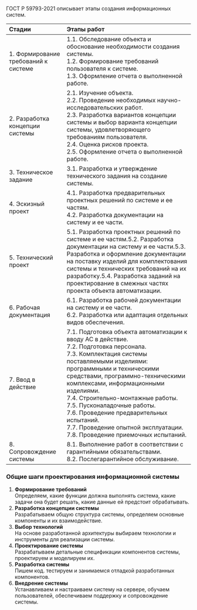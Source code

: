 
ГОСТ Р 59793-2021 описывает этапы создания информационных систем.

| Стадии                               | Этапы работ                                                                                                                                                                                                                                                                                                                                                                                                                                                    |
| :----------------------------------- | :------------------------------------------------------------------------------------------------------------------------------------------------------------------------------------------------------------------------------------------------------------------------------------------------------------------------------------------------------------------------------------------------------------------------------------------------------------- |
| 1. Формирование требований к системе | 1.1. Обследование объекта и обоснование необходимости создания системы.<br>1.2. Формирование требований пользователя к системе.<br>1.3. Оформление отчета о выполненной работе.                                                                                                                                                                                                                                                                                |
| 2. Разработка концепции системы      | 2.1. Изучение объекта.<br>2.2. Проведение необходимых научно-исследовательских работ.<br>2.3. Разработка вариантов концепции системы и выбор варианта концепции системы, удовлетворяющего требованиям пользователя.<br>2.4. Оценка рисков проекта.<br>2.5. Оформление отчета о выполненной работе.                                                                                                                                                             |
| 3. Техническое задание               | 3.1. Разработка и утверждение технического задания на создание системы.                                                                                                                                                                                                                                                                                                                                                                                        |
| 4. Эскизный проект                   | 4.1. Разработка предварительных проектных решений по системе и ее частям.<br>4.2. Разработка документации на систему и ее части.                                                                                                                                                                                                                                                                                                                               |
| 5. Технический проект                | 5.1. Разработка проектных решений по системе и ее частям.<r>5.2. Разработка документации на систему и ее части.<r>5.3. Разработка и оформление документации на поставку изделий для комплектования системы и технических требований на их разработку.<r>5.4. Разработка заданий на проектирование в смежных частях проекта объекта автоматизации.                                                                                                              |
| 6. Рабочая документация              | 6.1. Разработка рабочей документации на систему и ее части.<br>6.2. Разработка или адаптация отдельных видов обеспечения.                                                                                                                                                                                                                                                                                                                                      |
| 7. Ввод в действие                   | 7.1. Подготовка объекта автоматизации к вводу АС в действие.<br>7.2. Подготовка персонала.<br>7.3. Комплектация системы поставляемыми изделиями: программными и техническими средствами, программно-техническими комплексами, информационными изделиями.<br>7.4. Строительно-монтажные работы.<br>7.5. Пусконаладочные работы.<br>7.6. Проведение предварительных испытаний.<br>7.7. Проведение опытной эксплуатации.<br>7.8. Проведение приемочных испытаний. |
| 8. Сопровождение системы             | 8.1. Выполнение работ в соответствии с гарантийными обязательствами.<br>8.2. Послегарантийное обслуживание.                                                                                                                                                                                                                                                                                                                                                    |


### Общие шаги проектирования информационной системы

1. **Формирование требований**<br>Определяем, какие функции должна выполнять система, какие задачи она будет решать, какие данные ей предстоит обрабатывать.
2. **Разработка концепции системы**<br>Разрабатываем общую структура системы, определяем основные компоненты и их взаимодействие.
3. **Выбор технологий**<br>На основе разработанной архитектуры выбираем технологии и инструменты для реализации системы.
4. **Проектирование системы**<br>Разрабатываем детальные спецификации компонентов системы, проектируем и моделируем их.
5. **Разработка системы**<br>Пишем код. тестируем и занимаемся отладкой разработанных компонентов.
6. **Внедрение системы**<br>Устанавливаем и настраиваем систему на сервере, обучаем пользователей, обеспечиваем поддержку и сопровождение системы.
